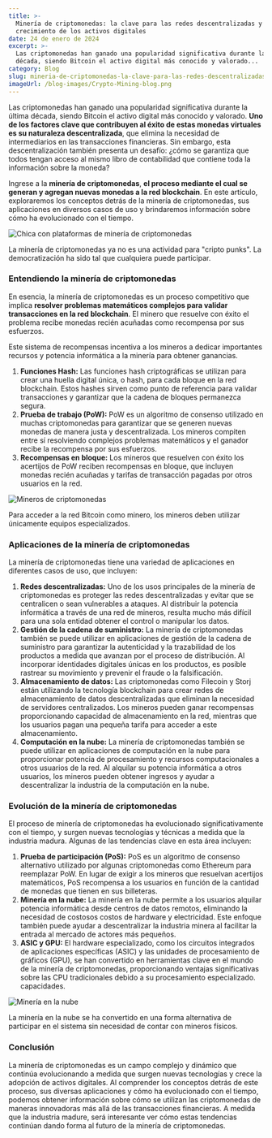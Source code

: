 ```yaml
---
title: >-
  Minería de criptomonedas: la clave para las redes descentralizadas y el
  crecimiento de los activos digitales
date: 24 de enero de 2024
excerpt: >-
  Las criptomonedas han ganado una popularidad significativa durante la última
  década, siendo Bitcoin el activo digital más conocido y valorado...
category: Blog
slug: mineria-de-criptomonedas-la-clave-para-las-redes-descentralizadas
imageUrl: /blog-images/Crypto-Mining-blog.png
---
```

Las criptomonedas han ganado una popularidad significativa durante la última década, siendo Bitcoin el activo digital más conocido y valorado. **Uno de los factores clave que contribuyen al éxito de estas monedas virtuales es su naturaleza descentralizada**, que elimina la necesidad de intermediarios en las transacciones financieras. Sin embargo, esta descentralización también presenta un desafío: ¿cómo se garantiza que todos tengan acceso al mismo libro de contabilidad que contiene toda la información sobre la moneda?

Ingrese a la **minería de criptomonedas**, **el proceso mediante el cual se generan y agregan nuevas monedas a la red blockchain**. En este artículo, exploraremos los conceptos detrás de la minería de criptomonedas, sus aplicaciones en diversos casos de uso y brindaremos información sobre cómo ha evolucionado con el tiempo.

![Chica con plataformas de minería de criptomonedas](/blog-images/58436ccb-fa57-4988-befd-077d0d4118a1.jpg)

La minería de criptomonedas ya no es una actividad para "cripto punks". La democratización ha sido tal que cualquiera puede participar.

### Entendiendo la minería de criptomonedas

En esencia, la minería de criptomonedas es un proceso competitivo que implica **resolver problemas matemáticos complejos para validar transacciones en la red blockchain**. El minero que resuelve con éxito el problema recibe monedas recién acuñadas como recompensa por sus esfuerzos.

Este sistema de recompensas incentiva a los mineros a dedicar importantes recursos y potencia informática a la minería para obtener ganancias.

1. **Funciones Hash:** Las funciones hash criptográficas se utilizan para crear una huella digital única, o hash, para cada bloque en la red blockchain. Estos hashes sirven como punto de referencia para validar transacciones y garantizar que la cadena de bloques permanezca segura.
2. **Prueba de trabajo (PoW):** PoW es un algoritmo de consenso utilizado en muchas criptomonedas para garantizar que se generen nuevas monedas de manera justa y descentralizada. Los mineros compiten entre sí resolviendo complejos problemas matemáticos y el ganador recibe la recompensa por sus esfuerzos.
3. **Recompensas en bloque:** Los mineros que resuelven con éxito los acertijos de PoW reciben recompensas en bloque, que incluyen monedas recién acuñadas y tarifas de transacción pagadas por otros usuarios en la red.

![Mineros de criptomonedas](/blog-images/41df8c47-1292-4413-b5f1-84c0c499b36f.jpg)

Para acceder a la red Bitcoin como minero, los mineros deben utilizar únicamente equipos especializados.

### Aplicaciones de la minería de criptomonedas

La minería de criptomonedas tiene una variedad de aplicaciones en diferentes casos de uso, que incluyen:

1. **Redes descentralizadas:** Uno de los usos principales de la minería de criptomonedas es proteger las redes descentralizadas y evitar que se centralicen o sean vulnerables a ataques. Al distribuir la potencia informática a través de una red de mineros, resulta mucho más difícil para una sola entidad obtener el control o manipular los datos.
2. **Gestión de la cadena de suministro:** La minería de criptomonedas también se puede utilizar en aplicaciones de gestión de la cadena de suministro para garantizar la autenticidad y la trazabilidad de los productos a medida que avanzan por el proceso de distribución. Al incorporar identidades digitales únicas en los productos, es posible rastrear su movimiento y prevenir el fraude o la falsificación.
3. **Almacenamiento de datos:** Las criptomonedas como Filecoin y Storj están utilizando la tecnología blockchain para crear redes de almacenamiento de datos descentralizadas que eliminan la necesidad de servidores centralizados. Los mineros pueden ganar recompensas proporcionando capacidad de almacenamiento en la red, mientras que los usuarios pagan una pequeña tarifa para acceder a este almacenamiento.
4. **Computación en la nube:** La minería de criptomonedas también se puede utilizar en aplicaciones de computación en la nube para proporcionar potencia de procesamiento y recursos computacionales a otros usuarios de la red. Al alquilar su potencia informática a otros usuarios, los mineros pueden obtener ingresos y ayudar a descentralizar la industria de la computación en la nube.

### Evolución de la minería de criptomonedas

El proceso de minería de criptomonedas ha evolucionado significativamente con el tiempo, y surgen nuevas tecnologías y técnicas a medida que la industria madura. Algunas de las tendencias clave en esta área incluyen:

1. **Prueba de participación (PoS):** PoS es un algoritmo de consenso alternativo utilizado por algunas criptomonedas como Ethereum para reemplazar PoW. En lugar de exigir a los mineros que resuelvan acertijos matemáticos, PoS recompensa a los usuarios en función de la cantidad de monedas que tienen en sus billeteras.
2. **Minería en la nube:** La minería en la nube permite a los usuarios alquilar potencia informática desde centros de datos remotos, eliminando la necesidad de costosos costos de hardware y electricidad. Este enfoque también puede ayudar a descentralizar la industria minera al facilitar la entrada al mercado de actores más pequeños.
3. **ASIC y GPU:** El hardware especializado, como los circuitos integrados de aplicaciones específicas (ASIC) y las unidades de procesamiento de gráficos (GPU), se han convertido en herramientas clave en el mundo de la minería de criptomonedas, proporcionando ventajas significativas sobre las CPU tradicionales debido a su procesamiento especializado. capacidades.

![Minería en la nube](/blog-images/4c7c3a00-8f5c-495a-9f68-c4195f8d64e2.jpg)

La minería en la nube se ha convertido en una forma alternativa de participar en el sistema sin necesidad de contar con mineros físicos.

### Conclusión

La minería de criptomonedas es un campo complejo y dinámico que continúa evolucionando a medida que surgen nuevas tecnologías y crece la adopción de activos digitales. Al comprender los conceptos detrás de este proceso, sus diversas aplicaciones y cómo ha evolucionado con el tiempo, podemos obtener información sobre cómo se utilizan las criptomonedas de maneras innovadoras más allá de las transacciones financieras. A medida que la industria madure, será interesante ver cómo estas tendencias continúan dando forma al futuro de la minería de criptomonedas.
